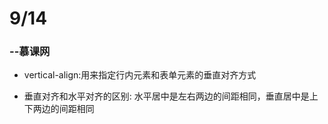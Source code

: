 # 9/14

### --慕课网

- vertical-align:用来指定行内元素和表单元素的垂直对齐方式

- 垂直对齐和水平对齐的区别: 水平居中是左右两边的间距相同，垂直居中是上下两边的间距相同

